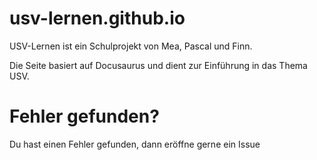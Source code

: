 # usv-lernen.github.io
USV-Lernen ist ein Schulprojekt von Mea, Pascal und Finn.

Die Seite basiert auf Docusaurus und dient zur Einführung in das Thema USV.

# Fehler gefunden?
Du hast einen Fehler gefunden, dann eröffne gerne ein Issue

